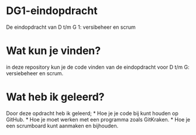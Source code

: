 # DG1-eindopdracht
 De eindopdracht van D t/m G 1: versibeheer en scrum

# Wat kun je vinden?
 in deze repository kun je de code vinden van de eindopdracht voor D t/m G: versiebeheer en scrum.
 
# Wat heb ik geleerd? 
 Door deze opdracht heb ik geleerd;
		* Hoe je je code bij kunt houden op GitHub.
		* Hoe je moet werken met een programma zoals GitKraken.
		* Hoe je een scrumboard kunt aanmaken en bijhouden.
